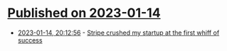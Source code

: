 # [Published on 2023-01-14](index.md)

* [2023-01-14, 20:12:56](https://news.ycombinator.com/item?id=34383720) - [Stripe crushed my startup at the first whiff of success](https://news.ycombinator.com/item?id=34383720)
